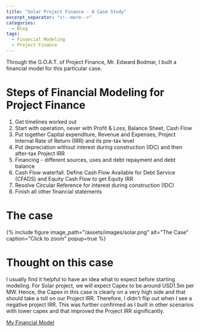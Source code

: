 ```yaml
---
title: "Solar Project Finance - A Case Study"
excerpt_separator: "<!--more-->"
categories:
  - Blog
tags:
  - Financial Modeling
  - Project Finance
---
```


Through the G.O.A.T. of Project Finance, Mr. Edward Bodmar, I built a financial model for this particular case.

# Steps of Financial Modeling for Project Finance
1. Get timelines worked out
2. Start with operation, never with Profit & Loss, Balance Sheet, Cash Flow
3. Put together Capital expenditure, Revenue and Expenses, Project Internal Rate of Return (IRR) and its pre-tax level
4. Put depreciation without interest during construction (IDC) and then after-tax Project IRR
5. Financing - different sources, uses and debt repayment and debt balance
6. Cash Flow waterfall. Define Cash Flow Available for Debt Service (CFADS) and Equity Cash Flow to get Equity IRR
7. Resolve Circular Reference for interest during construction (IDC)
8. Finish all other financial statements

# The case
{% include figure
   image_path="/assets/images/solar.png"
   alt="The Case"
   caption="Click to zoom"
   popup=true
%}

# Thought on this case

I usually find it helpful to have an idea what to expect before starting modeling. For Solar project, we will expect Capex to be around USD1.5m per MW. Hence, the Capex in this case is clearly on a very high side and that should take a toll on our Project IRR. Therefore, I didn't flip out when I see a negative project IRR. This was further confirmed as I built in other scenarios with lower capex and that improved the Project IRR significantly.

[My Financial Model](/assets/SolarFinancialModel.xlsx)
